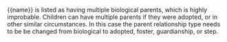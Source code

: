 {{name}} is listed as having multiple biological parents, which is highly improbable.
Children can have multiple parents if they were adopted, or in other similar
circumstances. In this case the parent relationship type needs to be
be changed from biological to adopted, foster, guardianship, or step.